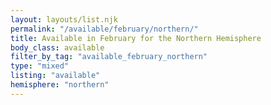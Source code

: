```yaml
---
layout: layouts/list.njk
permalink: "/available/february/northern/"
title: Available in February for the Northern Hemisphere
body_class: available
filter_by_tag: "available_february_northern"
type: "mixed"
listing: "available"
hemisphere: "northern"
---
```

